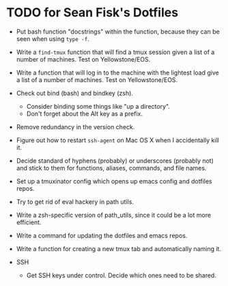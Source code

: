TODO for Sean Fisk's Dotfiles
=============================

* Put bash function "docstrings" within the function, because they can be seen when using `type -f`.
* Write a `find-tmux` function that will find a tmux session given a list of a number of machines. Test on Yellowstone/EOS.
* Write a function that will log in to the machine with the lightest load give a list of a number of machines. Test on Yellowstone/EOS.
* Check out bind (bash) and bindkey (zsh).
    * Consider binding some things like "up a directory".
    * Don't forget about the Alt key as a prefix.
* Remove redundancy in the version check.
* Figure out how to restart `ssh-agent` on Mac OS X when I accidentally kill it.
* Decide standard of hyphens (probably) or underscores (probably not) and stick to them for functions, aliases, commands, and file names.
* Set up a tmuxinator config which opens up emacs config and dotfiles repos.
* Try to get rid of eval hackery in path utils.
* Write a zsh-specific version of path_utils, since it could be a lot more efficient.
* Write a command for updating the dotfiles and emacs repos.
* Write a function for creating a new tmux tab and automatically naming it.

* SSH
    * Get SSH keys under control. Decide which ones need to be shared.

